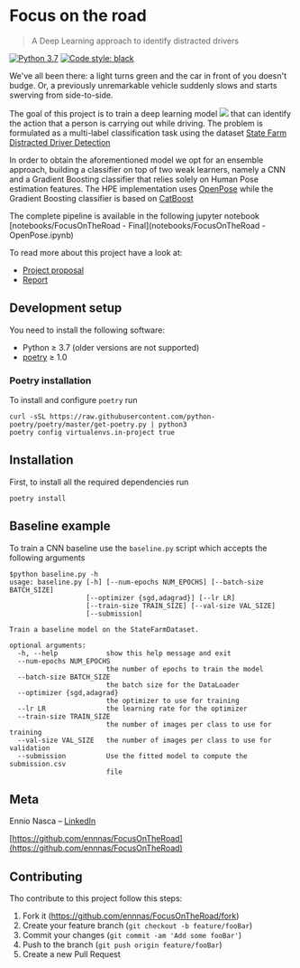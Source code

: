 # Focus on the road
> A Deep Learning approach to identify distracted drivers


[![Python 3.7](https://img.shields.io/badge/Python-3.7-green.svg)](https://shields.io/)
[![Code style: black](https://img.shields.io/badge/code%20style-black-000000.svg)](https://github.com/psf/black)

We've all been there: a light turns green and the car in front of you doesn't budge. 
Or, a previously unremarkable vehicle suddenly slows and starts swerving from side-to-side.

The goal of this project is to train a deep learning model <img src="https://render.githubusercontent.com/render/math?math=f = g(h(X))">
that can identify the action that a person is carrying out while driving. The problem is formulated 
as a multi-label classification task using the dataset [State Farm Distracted Driver Detection](https://www.kaggle.com/c/state-farm-distracted-driver-detection/data)

In order to obtain the aforementioned model we opt for an ensemble approach, building a classifier 
on top of two weak learners, namely a CNN and a Gradient Boosting classifier that relies solely on Human Pose estimation features. 
The HPE implementation uses [OpenPose](https://github.com/CMU-Perceptual-Computing-Lab/openpose) while the 
Gradient Boosting classifier is based on [CatBoost](https://catboost.ai/)

The complete pipeline is available in the following jupyter notebook [notebooks/FocusOnTheRoad - Final](notebooks/FocusOnTheRoad - OpenPose.ipynb) 

To read more about this project have a look at:
- [Project proposal](docs/proposal.pdf)
- [Report](docs/report.pdf)

## Development setup

You need to install the following software:

* Python ≥ 3.7 (older versions are not supported)
* [poetry](https://python-poetry.org/) ≥ 1.0

### Poetry installation
To install and configure `poetry` run 
```shell script
curl -sSL https://raw.githubusercontent.com/python-poetry/poetry/master/get-poetry.py | python3
poetry config virtualenvs.in-project true
```

## Installation

First, to install all the required dependencies run
```shell script
poetry install
```

## Baseline example

To train a CNN baseline use the `baseline.py` script which accepts the following arguments

```shell script
$python baseline.py -h
usage: baseline.py [-h] [--num-epochs NUM_EPOCHS] [--batch-size BATCH_SIZE]
                   [--optimizer {sgd,adagrad}] [--lr LR]
                   [--train-size TRAIN_SIZE] [--val-size VAL_SIZE]
                   [--submission]

Train a baseline model on the StateFarmDataset.

optional arguments:
  -h, --help            show this help message and exit
  --num-epochs NUM_EPOCHS
                        the number of epochs to train the model
  --batch-size BATCH_SIZE
                        the batch size for the DataLoader
  --optimizer {sgd,adagrad}
                        the optimizer to use for training
  --lr LR               the learning rate for the optimizer
  --train-size TRAIN_SIZE
                        the number of images per class to use for training
  --val-size VAL_SIZE   the number of images per class to use for validation
  --submission          Use the fitted model to compute the submission.csv
                        file

```
## Meta

Ennio Nasca – [LinkedIn](https://www.linkedin.com/in/ennio-nasca)

[https://github.com/ennnas/FocusOnTheRoad](https://github.com/ennnas/FocusOnTheRoad)

## Contributing

Tho contribute to this project follow this steps:

1. Fork it (<https://github.com/ennnas/FocusOnTheRoad/fork>)
2. Create your feature branch (`git checkout -b feature/fooBar`)
3. Commit your changes (`git commit -am 'Add some fooBar'`)
4. Push to the branch (`git push origin feature/fooBar`)
5. Create a new Pull Request


